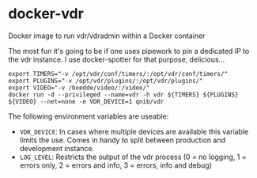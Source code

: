 docker-vdr
==========

Docker image to run vdr/vdradmin within a Docker container

The most fun it's going to be if one uses pipework to pin a dedicated IP to the vdr instance.
I use docker-spotter for that purpose, delicious...

```
export TIMERS="-v /opt/vdr/conf/timers/:/opt/vdr/conf/timers/"
export PLUGINS="-v /opt/vdr/plugins/:/opt/vdr/plugins/"
export VIDEO="-v /boedde/video/:/video/"
docker run -d --privileged --name=vdr -h vdr ${TIMERS} ${PLUGINS} ${VIDEO} --net=none -e VDR_DEVICE=1 qnib/vdr
```

The following environment variables are useable:

- ```VDR_DEVICE```: In cases where multiple devices are available this variable limits the use. Comes in handy to split between production and development instance.
- ```LOG_LEVEL```: Restricts the output of the vdr process (0 = no logging, 1 = errors only, 2 = errors and info, 3 = errors, info and debug)
